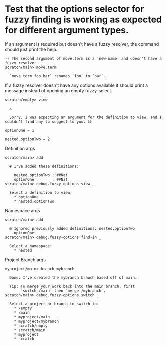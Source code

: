 # Test that the options selector for fuzzy finding is working as expected for different argument types.

If an argument is required but doesn't have a fuzzy resolver, the command should just print the help.

``` ucm :error
-- The second argument of move.term is a 'new-name' and doesn't have a fuzzy resolver
scratch/main> move.term

  `move.term foo bar` renames `foo` to `bar`.
```

If a fuzzy resolver doesn't have any options available it should print a message instead of
opening an empty fuzzy-select.

``` ucm :error
scratch/empty> view

  ⚠️

  Sorry, I was expecting an argument for the definition to view, and I couldn't find any to suggest to you. 😅
```

``` unison :hide
optionOne = 1

nested.optionTwo = 2
```

Definition args

``` ucm
scratch/main> add

  ⍟ I've added these definitions:

    nested.optionTwo : ##Nat
    optionOne        : ##Nat
scratch/main> debug.fuzzy-options view _

  Select a definition to view:
    * optionOne
    * nested.optionTwo
```

Namespace args

``` ucm
scratch/main> add

  ⊡ Ignored previously added definitions: nested.optionTwo
    optionOne
scratch/main> debug.fuzzy-options find-in _

  Select a namespace:
    * nested
```

Project Branch args

``` ucm
myproject/main> branch mybranch

  Done. I've created the mybranch branch based off of main.

  Tip: To merge your work back into the main branch, first
       `switch /main` then `merge /mybranch`.
scratch/main> debug.fuzzy-options switch _

  Select a project or branch to switch to:
    * /empty
    * /main
    * myproject/main
    * myproject/mybranch
    * scratch/empty
    * scratch/main
    * myproject
    * scratch
```
